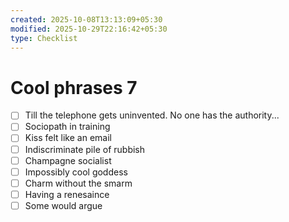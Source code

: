 ```yaml
---
created: 2025-10-08T13:13:09+05:30
modified: 2025-10-29T22:16:42+05:30
type: Checklist
---
```


# Cool phrases 7

- [ ] Till the telephone gets uninvented. No one has the authority...
- [ ] Sociopath in training
- [ ] Kiss felt like an email
- [ ] Indiscriminate pile of rubbish
- [ ] Champagne socialist
- [ ] Impossibly cool goddess 
- [ ] Charm without the smarm
- [ ] Having a renesaince
- [ ] Some would argue 
